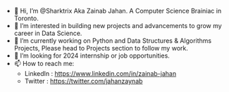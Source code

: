 - 👋 Hi, I’m @Sharktrix Aka Zainab Jahan. A Computer Science Brainiac in Toronto. 
- 👀 I’m interested in building new projects and advancements to grow my career in Data Science.
- 🌱 I’m currently working on Python and Data Structures & Algorithms Projects, Please head to Projects section to follow my work. 
- 💞️ I’m looking for 2024 internship or job opportunities. 
- 📫 How to reach me: 
   - LinkedIn : https://www.linkedin.com/in/zainab-jahan
   - Twitter : https://twitter.com/jahanzaynab
<!---
Sharktrix/Sharktrix is a ✨ special ✨ repository because its `README.md` (this file) appears on your GitHub profile.
You can click the Preview link to take a look at your changes.
--->
